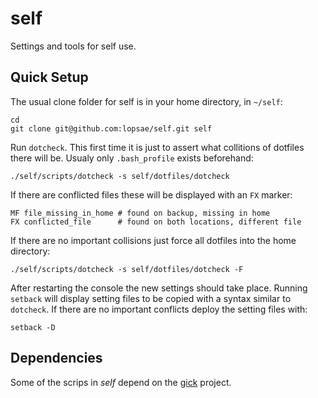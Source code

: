 self
====

Settings and tools for self use.


Quick Setup
-----------

The usual clone folder for self is in your home directory, in `~/self`:

	cd
	git clone git@github.com:lopsae/self.git self

Run `dotcheck`. This first time it is just to assert what collitions of dotfiles there will be. Usualy only `.bash_profile` exists beforehand:

	./self/scripts/dotcheck -s self/dotfiles/dotcheck

If there are conflicted files these will be displayed with an `FX` marker:

	MF file_missing_in_home # found on backup, missing in home
	FX conflicted_file      # found on both locations, different file

If there are no important collisions just force all dotfiles into the home directory:

	./self/scripts/dotcheck -s self/dotfiles/dotcheck -F

After restarting the console the new settings should take place. Running `setback` will display setting files to be copied with a syntax similar to `dotcheck`. If there are no important conflicts deploy the setting files with:

	setback -D


Dependencies
------------

Some of the scrips in *self* depend on the [gick][gick] project.


[gick]: https://github.com/lopsae/gick

